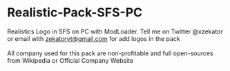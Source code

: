 # Realistic-Pack-SFS-PC
 Realistics Logo in SFS on PC with ModLoader.
Tell me on Twitter @xzekator or email with zekatoryt@gmail.com for add logos in the pack
<br>
<br>
All company used for this pack are non-profitable and full open-sources from Wikipedia or Official Company Website